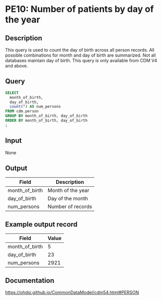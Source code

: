 <!---
Group:person
Name:PE10 Number of patients by day of the year
Author: Alberto Labarga
CDM Version: 5.4
-->

# PE10: Number of patients by day of the year

## Description
This query is used to count the day of birth across all person records. All possible combinations for month and day of birth are summarized. Not all databases maintain day of birth. This query is only available from CDM V4 and above.

## Query
```sql
SELECT
  month_of_birth,
  day_of_birth,
  count(*) AS num_persons
FROM cdm.person
GROUP BY month_of_birth, day_of_birth
ORDER BY month_of_birth, day_of_birth
;
```

## Input

None

## Output

|  Field |  Description |
| --- | --- |
| month_of_birth | Month of the year |
| day_of_birth | Day of the month |
| num_persons | Number of records |

## Example output record

| Field |  Value |
| --- | --- |
| month_of_birth | 5 |
| day_of_birth | 23 |
| num_persons | 2921 |


## Documentation
https://ohdsi.github.io/CommonDataModel/cdm54.html#PERSON
